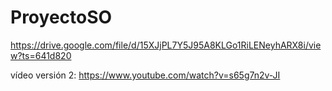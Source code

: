 # ProyectoSO
https://drive.google.com/file/d/15XJjPL7Y5J95A8KLGo1RiLENeyhARX8i/view?ts=641d820

vídeo versión 2: https://www.youtube.com/watch?v=s65g7n2v-JI
